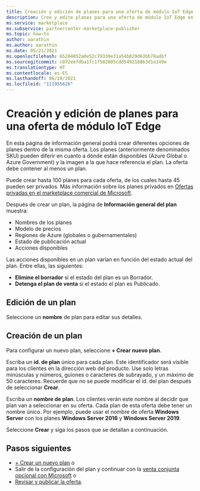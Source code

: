 ```yaml
---
title: Creación y edición de planes para una oferta de módulo IoT Edge en Azure Marketplace
description: Cree y edite planes para una oferta de módulo IoT Edge en Azure Marketplace.
ms.service: marketplace
ms.subservice: partnercenter-marketplace-publisher
ms.topic: how-to
author: aarathin
ms.author: aarathin
ms.date: 05/21/2021
ms.openlocfilehash: 65284852a0e52c79339e31a54b829d63bb78adbf
ms.sourcegitcommit: c072eefdba1fc1f582005cdd549218863d1e149e
ms.translationtype: HT
ms.contentlocale: es-ES
ms.lasthandoff: 06/10/2021
ms.locfileid: "111955626"
---
```

# <a name="create-and-edit-plans-for-an-iot-edge-module-offer"></a>Creación y edición de planes para una oferta de módulo IoT Edge

En esta página de información general podrá crear diferentes opciones de planes dentro de la misma oferta. Los planes (anteriormente denominados SKU) pueden diferir en cuanto a dónde están disponibles (Azure Global o Azure Government) y la imagen a la que hace referencia el plan. La oferta debe contener al menos un plan.

Puede crear hasta 100 planes para cada oferta, de los cuales hasta 45 pueden ser privados. Más información sobre los planes privados en [Ofertas privadas en el marketplace comercial de Microsoft](private-offers.md).

Después de crear un plan, la página de **Información general del plan** muestra:

- Nombres de los planes
- Modelo de precios
- Regiones de Azure (globales o gubernamentales)
- Estado de publicación actual
- Acciones disponibles

Las acciones disponibles en un plan varían en función del estado actual del plan. Entre ellas, las siguientes:

- **Elimine el borrador** si el estado del plan es un Borrador.
- **Detenga el plan de venta** si el estado el plan es Publicado.

## <a name="edit-a-plan"></a>Edición de un plan

Seleccione un **nombre** de plan para editar sus detalles.

## <a name="create-a-plan"></a>Creación de un plan

Para configurar un nuevo plan, seleccione **+ Crear nuevo plan**.

Escriba un **id. de plan** único para cada plan. Este identificador será visible para los clientes en la dirección web del producto. Use solo letras minúsculas y números, guiones o caracteres de subrayado, y un máximo de 50 caracteres. Recuerde que no se puede modificar el id. del plan después de seleccionar **Crear**.

Escriba un **nombre de plan**. Los clientes verán este nombre al decidir que plan van a seleccionar en su oferta. Cada plan de esta oferta debe tener un nombre único. Por ejemplo, puede usar el nombre de oferta **Windows Server** con los planes **Windows Server 2016** y **Windows Server 2019**.

Seleccione **Crear** y siga los pasos que se detallan a continuación.

## <a name="next-steps"></a>Pasos siguientes

- [+ Crear un nuevo plan](iot-edge-plan-setup.md) o
- Salir de la configuración del plan y continuar con la [venta conjunta opcional con Microsoft](./co-sell-overview.md) o
- [Revisar y publicar la oferta](review-publish-offer.md).